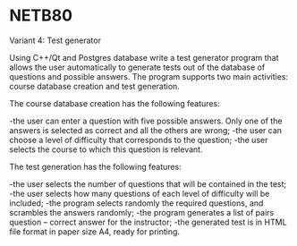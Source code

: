 NETB80
======

Variant 4: Test generator

Using C++/Qt and Postgres database write a test generator program that allows 
the user automatically to generate tests out of the database of questions and 
possible answers. The program supports two main activities: course database 
creation and test generation.

The course database creation has the following features:

-the user can enter a question with five possible answers. Only one of 
the answers is selected as correct and all the others are wrong;
-the user can choose a level of difficulty that corresponds to the question;
-the user selects the course to which this question is relevant.

The test generation has the following features:

-the user selects the number of questions that will be contained in the test;
-the user selects how many questions of each level of difficulty will be included;
-the program selects randomly the required questions, and scrambles the answers randomly;
-the program generates a list of pairs question – correct answer for the instructor;
-the generated test is in HTML file format in paper size A4, ready for printing.
